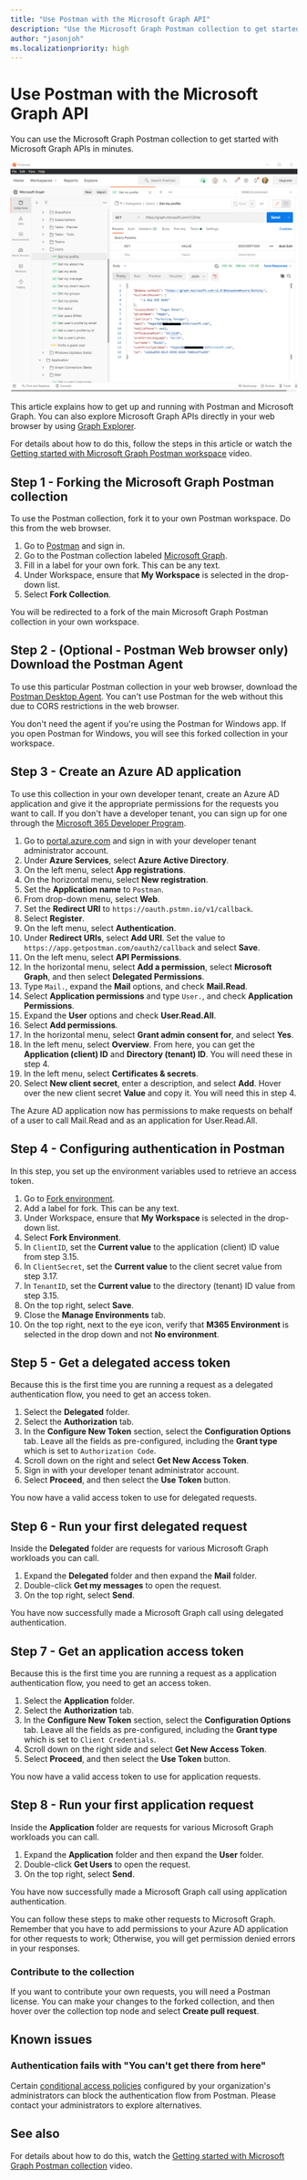```yaml
---
title: "Use Postman with the Microsoft Graph API"
description: "Use the Microsoft Graph Postman collection to get started with Microsoft Graph APIs in minutes."
author: "jasonjoh"
ms.localizationpriority: high
---
```


# Use Postman with the Microsoft Graph API

You can use the Microsoft Graph Postman collection to get started with Microsoft Graph APIs in minutes.

![Image of Postman](images/postman-screenshot.png)

This article explains how to get up and running with Postman and Microsoft Graph. You can also explore Microsoft Graph APIs directly in your web browser by using [Graph Explorer](https://developer.microsoft.com/graph/graph-explorer).

For details about how to do this, follow the steps in this article or watch the [Getting started with Microsoft Graph Postman workspace](https://youtu.be/3RTHY3jScmA) video.

## Step 1 - Forking the Microsoft Graph Postman collection

To use the Postman collection, fork it to your own Postman workspace. Do this from the web browser.

1. Go to [Postman](https://www.postman.com/) and sign in.
1. Go to the Postman collection labeled [Microsoft Graph](https://www.postman.com/microsoftgraph/workspace/microsoft-graph/collection/455214-085f7047-1bec-4570-9ed0-3a7253be148c/fork).
1. Fill in a label for your own fork. This can be any text.
1. Under Workspace, ensure that **My Workspace** is selected in the drop-down list.
1. Select **Fork Collection**.

You will be redirected to a fork of the main Microsoft Graph Postman collection in your own workspace.

## Step 2 - (Optional - Postman Web browser only) Download the Postman Agent

To use this particular Postman collection in your web browser, download the [Postman Desktop Agent](https://www.postman.com/downloads). You can't use Postman for the web without this due to CORS restrictions in the web browser.

You don't need the agent if you're using the Postman for Windows app. If you open Postman for Windows, you will see this forked collection in your workspace.

## Step 3 - Create an Azure AD application

To use this collection in your own developer tenant, create an Azure AD application and give it the appropriate permissions for the requests you want to call. If you don't have a developer tenant, you can sign up for one through the [Microsoft 365 Developer Program](https://developer.microsoft.com/microsoft-365/dev-program).

1. Go to [portal.azure.com](https://portal.azure.com/) and sign in with your developer tenant administrator account.
1. Under **Azure Services**, select **Azure Active Directory**.
1. On the left menu, select **App registrations**.
1. On the horizontal menu, select **New registration**.
1. Set the **Application name** to `Postman`.
1. From drop-down menu, select **Web**. 
1. Set the **Redirect URI** to `https://oauth.pstmn.io/v1/callback`.
1. Select **Register**.
1. On the left menu, select **Authentication**.
1. Under **Redirect URIs**, select **Add URI**. Set the value to `https://app.getpostman.com/oauth2/callback` and select **Save**.
1. On the left menu, select **API Permissions**.
1. In the horizontal menu, select **Add a permission**, select **Microsoft Graph**, and then select **Delegated Permissions**.
1. Type `Mail.`, expand the **Mail** options, and check **Mail.Read**.
1. Select **Application permissions** and type `User.`, and check **Application Permissions**.
1. Expand the **User** options and check **User.Read.All**.
1. Select **Add permissions**.
1. In the horizontal menu, select **Grant admin consent for**, and select **Yes**.
1. In the left menu, select **Overview**. From here, you can get the **Application (client) ID** and **Directory (tenant) ID**. You will need these in step 4.
1. In the left menu, select **Certificates & secrets**.
1. Select **New client secret**, enter a description, and select **Add**. Hover over the new client secret **Value** and copy it. You will need this in step 4.

The Azure AD application now has permissions to make requests on behalf of a user to call Mail.Read and as an application for User.Read.All.

## Step 4 - Configuring authentication in Postman

In this step, you set up the environment variables used to retrieve an access token.

1. Go to [Fork environment](https://www.postman.com/microsoftgraph/workspace/microsoft-graph/environment/455214-efbc69b2-69bd-402e-9e72-850b3a49bb21/fork).
1. Add a label for fork. This can be any text.
1. Under Workspace, ensure that **My Workspace** is selected in the drop-down list.
1. Select **Fork Environment**.
1. In `ClientID`, set the **Current value** to the application (client) ID value from step 3.15.
1. In `ClientSecret`, set the **Current value** to the client secret value from step 3.17.
1. In `TenantID`, set the **Current value** to the directory (tenant) ID value from step 3.15.
1. On the top right, select **Save**.
1. Close the **Manage Environments** tab.
1. On the top right, next to the eye icon, verify that **M365 Environment** is selected in the drop down and not **No environment**.

## Step 5 - Get a delegated access token

Because this is the first time you are running a request as a delegated authentication flow, you need to get an access token.

1. Select the **Delegated** folder.
1. Select the **Authorization** tab.
1. In the **Configure New Token** section, select the **Configuration Options** tab. Leave all the fields as pre-configured, including the **Grant type** which is set to `Authorization Code`.
1. Scroll down on the right and select **Get New Access Token**.
1. Sign in with your developer tenant administrator account.
1. Select **Proceed**, and then select the **Use Token** button.

You now have a valid access token to use for delegated requests.

## Step 6 - Run your first delegated request

Inside the **Delegated** folder are requests for various Microsoft Graph workloads you can call.

1. Expand the **Delegated** folder and then expand the **Mail** folder.
1. Double-click **Get my messages** to open the request.
1. On the top right, select **Send**.

You have now successfully made a Microsoft Graph call using delegated authentication.

## Step 7 - Get an application access token

Because this is the first time you are running a request as a application authentication flow, you need to get an access token.

1. Select the **Application** folder.
1. Select the **Authorization** tab.
1. In the **Configure New Token** section, select the **Configuration Options** tab. Leave all the fields as pre-configured, including the **Grant type** which is set to `Client Credentials`.
1. Scroll down on the right side and select **Get New Access Token**.
1. Select **Proceed**, and then select the **Use Token** button.

You now have a valid access token to use for application requests.

## Step 8 - Run your first application request

Inside the **Application** folder are requests for various Microsoft Graph workloads you can call.

1. Expand the **Application** folder and then expand the **User** folder.
1. Double-click **Get Users** to open the request.
1. On the top right, select **Send**.

You have now successfully made a Microsoft Graph call using application authentication.

You can follow these steps to make other requests to Microsoft Graph. Remember that you have to add permissions to your Azure AD application for other requests to work; Otherwise, you will get permission denied errors in your responses.

### Contribute to the collection

If you want to contribute your own requests, you will need a Postman license. You can make your changes to the forked collection, and then hover over the collection top node and select **Create pull request**.

## Known issues

### Authentication fails with "You can't get there from here"

Certain [conditional access policies](/azure/active-directory/conditional-access/overview) configured by your organization's administrators can block the authentication flow from Postman. Please contact your administrators to explore alternatives.

## See also

For details about how to do this, watch the [Getting started with Microsoft Graph Postman collection](https://youtu.be/3RTHY3jScmA) video.
